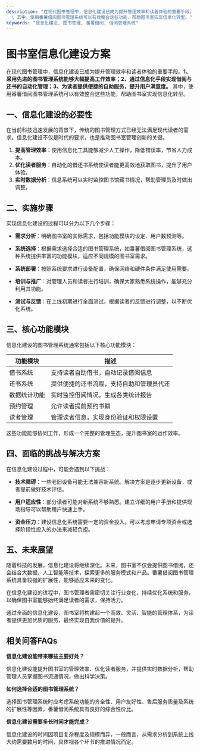 ```yaml
---
description: "在现代图书管理中，信息化建设已成为提升管理效率和读者体验的重要手段。**1、采用先进的图书管理系统能够大幅提高工作效率；2、通过信息化手段实现借阅与还书的自动化管理；3、为读者提供便捷的自助服务，提升用户满意度。**\
  \ 其中，使用番薯借阅图书管理系统可以有效整合这些功能，帮助图书室实现信息化转型。"
keywords: "信息化建设, 图书管理, 番薯借阅, 借阅管理系统"
---
```

# 图书室信息化建设方案

在现代图书管理中，信息化建设已成为提升管理效率和读者体验的重要手段。**1、采用先进的图书管理系统能够大幅提高工作效率；2、通过信息化手段实现借阅与还书的自动化管理；3、为读者提供便捷的自助服务，提升用户满意度。** 其中，使用番薯借阅图书管理系统可以有效整合这些功能，帮助图书室实现信息化转型。

## 一、信息化建设的必要性

在当前科技迅速发展的背景下，传统的图书管理方式已经无法满足现代读者的需求。信息化建设不仅是时代的要求，也是推动图书室管理创新的关键。

1. **提高管理效率**：使用信息化工具能够减少人工操作，降低错误率，节省人力成本。
2. **优化读者服务**：自动化的借还书系统使读者能更高效地获取图书，提升了用户体验。
3. **实时数据分析**：信息系统可以实时监控图书馆藏书情况，帮助管理员及时做出调整。

## 二、实施步骤

实现信息化建设的过程可以分为以下几个步骤：

- **需求分析**：明确图书室的实际需求，包括功能模块的设定、用户数预测等。
  
- **系统选择**：根据需求选择合适的图书管理系统，如番薯借阅图书管理系统，这种系统提供丰富的功能模块，适应不同规模的图书室需求。
  
- **系统部署**：按照系统要求进行设备配置，确保网络和硬件条件满足使用需要。

- **培训与推广**：对管理人员和读者进行培训，确保大家熟悉系统操作，能够充分利用其功能。

- **测试与反馈**：在上线初期进行全面测试，根据读者的反馈进行调整，以不断优化系统。

## 三、核心功能模块

信息化建设的图书管理系统通常包括以下核心功能模块：

| 功能模块         | 描述                                       |
|------------------|--------------------------------------------|
| 借书系统         | 支持读者自助借书，自动记录借阅信息        |
| 还书系统         | 提供便捷的还书流程，支持自助和管理员代还 |
| 数据统计功能     | 实时监控借阅情况，生成各类统计报告        |
| 预约管理         | 允许读者提前预约书籍                      |
| 读者管理         | 管理读者信息，实现身份验证和权限设置    |

这些功能能够协同工作，形成一个完整的管理生态，提升图书室的运作效率。

## 四、面临的挑战与解决方案

在信息化建设过程中，可能会遇到以下挑战：

- **技术障碍**：一些老旧设备可能无法兼容新系统。解决方案是逐步更新设备，或者提前做好技术评估。

- **用户适应性**：部分读者可能对新系统不够熟悉。建立详细的用户手册和提供现场指导可以帮助用户快速上手。

- **资金压力**：建设信息化系统需要一定的资金投入。可以考虑申请专项资金或选择阶段性投入的办法来减轻负担。

## 五、未来展望

随着科技的发展，信息化建设将继续深化。未来，图书室不仅会提供图书借阅，还会结合大数据、人工智能等技术，探索更多的服务模式和产品。番薯借阅图书管理系统具备较强的扩展性，能够适应未来的变化。

在信息化建设的进程中，图书管理者需密切关注行业变化，持续优化系统和服务，以确保图书室能够始终满足读者的需求，保持活力。

通过全面的信息化建设，图书室将构建起一个高效、灵活、智能的管理体系，为读者提供更加优质的服务，最终实现自我价值的提升。

## 相关问答FAQs

**信息化建设能带来哪些主要好处？**

信息化建设能提升图书室的管理效率、优化读者服务，并提供实时数据分析，帮助管理人员掌握图书流通情况，做出科学决策。

**如何选择合适的图书管理系统？**

选择图书管理系统时应考虑系统功能的齐全性、用户友好性、售后服务质量及系统的扩展性等因素，番薯借阅系统具有良好的综合性价比。

**信息化建设需要多长时间才能完成？**

信息化建设的时间因项目复杂程度及规模而异，一般而言，从需求分析到系统上线大约需要数月的时间，具体视各个环节的推进情况而定。
